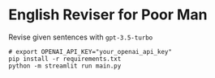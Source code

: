 # English Reviser for Poor Man

Revise given sentences with `gpt-3.5-turbo`

```shell
# export OPENAI_API_KEY="your_openai_api_key"
pip install -r requirements.txt
python -m streamlit run main.py
```
